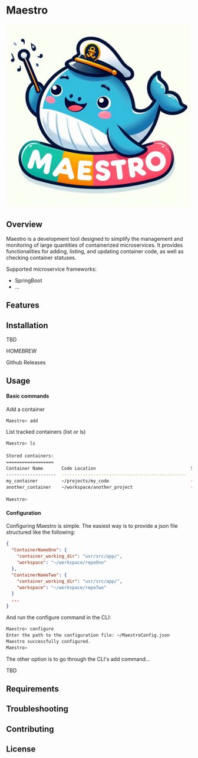 # Maestro

<img src="images/maestro.png" alt="Maestro CLI" width="500" />

## Overview

Maestro is a development tool designed to simplify the management and monitoring of large quantities of containerized microservices. It provides functionalities for adding, listing, and updating container code, as well as checking container statuses.

Supported microservice frameworks:

- SpringBoot
- ...

## Features

## Installation

TBD

HOMEBREW

Github Releases

## Usage

#### Basic commands

Add a container

```sh
Maestro> add
```

List tracked containers (list or ls)

```sh
Maestro> ls

Stored containers:
==================
Container Name       Code Location                                    Status      Last Updated
-------------------  -----------------------------------------------  ----------  --------------------
my_container         ~/projects/my_code                               (running)   5 minutes ago
another_container    ~/workspace/another_project                      (stopped)   2 hours ago

Maestro>
```

#### Configuration

Configuring Maestro is simple. The easiest way is to provide a json file structured like the following:

```json
{
  "ContainerNameOne": {
    "container_working_dir": "usr/src/app/",
    "workspace": "~/workspace/repoOne"
  },
  "ContainerNameTwo": {
    "container_working_dir": "usr/src/app/",
    "workspace": "~/workspace/repoTwo"
  }
  ...
}
```

And run the configure command in the CLI:

```sh
Maestro> configure
Enter the path to the configuration file: ~/MaestroConfig.json
Maestro successfully configured.
Maestro>
```

The other option is to go through the CLI's add command...

TBD

## Requirements

## Troubleshooting

## Contributing

## License
